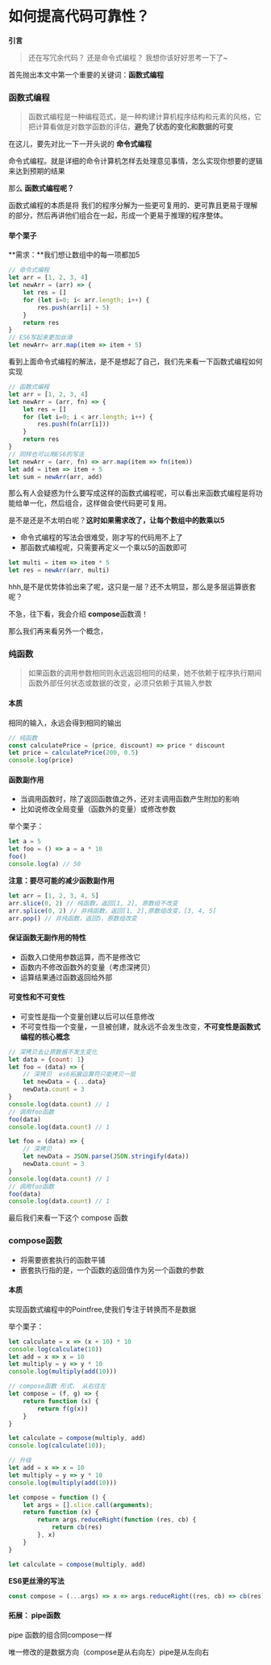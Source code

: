 # 如何提高代码可靠性？

**引言**

> 还在写冗余代码？ 还是命令式编程？ 我想你该好好思考一下了~



首先抛出本文中第一个重要的关键词：**函数式编程**



### 函数式编程

> 函数式编程是一种编程范式，是一种构建计算机程序结构和元素的风格，它把计算看做是对数学函数的评估，**避免了状态的变化和数据的可变**

在这儿，要先对比一下一开头说的 **命令式编程**

命令式编程。就是详细的命令计算机怎样去处理意见事情，怎么实现你想要的逻辑来达到预期的结果

那么 **函数式编程呢？**

函数式编程的本质是将 我们的程序分解为一些更可复用的、更可靠且更易于理解的部分，然后再讲他们组合在一起，形成一个更易于推理的程序整体。

#### 举个栗子

**需求：**我们想让数组中的每一项都加5

```js
// 命令式编程
let arr = [1, 2, 3, 4]
let newArr = (arr) => {
    let res = []
    for (let i=0; i< arr.length; i++) {
        res.push(arr[i] + 5)
    }
    return res
}
// ES6写起来更加丝滑
let newArr= arr.map(item => item + 5)
```

看到上面命令式编程的解法，是不是想起了自己，我们先来看一下函数式编程如何实现

```js
// 函数式编程
let arr = [1, 2, 3, 4]
let newArr = (arr, fn) => {
    let res = []
    for (let i=0; i < arr.length; i++) {
        res.push(fn(arr[i]))
    }
    return res
}
// 同样也可以用ES6的写法
let newArr = (arr, fn) => arr.map(item => fn(item))
let add = item => item + 5
let sum = newArr(arr, add)
```

那么有人会疑惑为什么要写成这样的函数式编程呢，可以看出来函数式编程是将功能给单一化，然后组合，这样做会使代码更可复用。

是不是还是不太明白呢？**这时如果需求改了，让每个数组中的数乘以5**

+ 命令式编程的写法会很难受，刚才写的代码用不上了
+ 那函数式编程呢，只需要再定义一个乘以5的函数即可

```js
let multi = item => item * 5
let res = newArr(arr, multi)
```

hhh,是不是优势体验出来了呢，这只是一层？还不太明显，那么是多层运算嵌套呢？

不急，往下看，我会介绍 **compose**函数滴！



那么我们再来看另外一个概念，

### 纯函数

> 如果函数的调用参数相同则永远返回相同的结果，她不依赖于程序执行期间函数外部任何状态或数据的改变，必须只依赖于其输入参数

#### **本质**

相同的输入，永远会得到相同的输出

```js
// 纯函数
const calculatePrice = (price, discount) => price * discount
let price = calculatePrice(200, 0.5)
console.log(price)
```



#### 函数副作用

+ 当调用函数时，除了返回函数值之外，还对主调用函数产生附加的影响
+ 比如说修改全局变量（函数外的变量）或修改参数

举个栗子：

```js
let a = 5
let foo = () => a = a * 10
foo()
console.log(a) // 50
```

**注意：要尽可能的减少函数副作用**

```js
let arr = [1, 2, 3, 4, 5]
arr.slice(0, 2) // 纯函数，返回[1, 2], 原数组不改变
arr.splice(0, 2) // 非纯函数，返回[1, 2],原数组改变，[3, 4, 5]
arr.pop() // 非纯函数，返回5，原数组改变
```



#### 保证函数无副作用的特性

+ 函数入口使用参数运算，而不是修改它
+ 函数内不修改函数外的变量（考虑深拷贝）
+ 运算结果通过函数返回给外部



#### 可变性和不可变性

- 可变性是指一个变量创建以后可以任意修改
- 不可变性指一个变量，一旦被创建，就永远不会发生改变，**不可变性是函数式编程的核心概念**

```js
// 深拷贝去让原数据不发生变化
let data = {count: 1}
let foo = (data) => {
    // 深拷贝  es6拓展运算符只能拷贝一层
    let newData = {...data}
    newData.count = 3
}
console.log(data.count) // 1
// 调用foo函数
foo(data)
console.log(data.count) // 1
```

```js
let foo = (data) => {
    // 深拷贝  
    let newData = JSON.parse(JSON.stringify(data))
    newData.count = 3
}
console.log(data.count) // 1
// 调用foo函数
foo(data)
console.log(data.count) // 1
```



最后我们来看一下这个 compose 函数

### compose函数

+ 将需要嵌套执行的函数平铺
+ 嵌套执行指的是，一个函数的返回值作为另一个函数的参数

#### 本质

实现函数式编程中的Pointfree,使我们专注于转换而不是数据

举个栗子：

```js
let calculate = x => (x + 10) * 10
console.log(calculate(10))
let add = x => x = 10
let multiply = y => y * 10
console.log(multiply(add(10)))

// compose函数 形式， 从右往左
let compose = (f, g) => {
    return function (x) {
        return f(g(x))
    }
}

let calculate = compose(multiply, add)
console.log(calculate(10));
```

```js
// 升级
let add = x => x = 10
let multiply = y => y * 10
console.log(multiply(add(10)))

let compose = function () {
    let args = [].slice.call(arguments);
    return function (x) {
        return args.reduceRight(function (res, cb) {
            return cb(res)
        }, x)
    }
}

let calculate = compose(multiply, add)
```

**ES6更丝滑的写法**

```js
const compose = (...args) => x => args.reduceRight((res, cb) => cb(res), x)
```



#### 拓展： pipe函数

pipe 函数的组合同compose一样

唯一修改的是数据方向（compose是从右向左）pipe是从左向右



